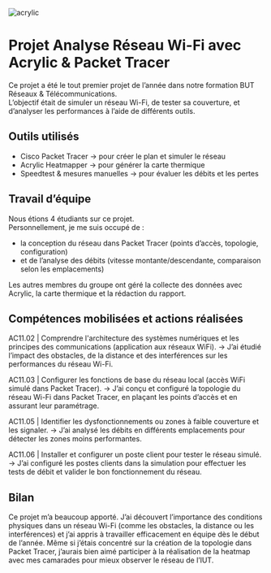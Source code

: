 

![acrylic](https://github.com/user-attachments/assets/6230c422-b79c-4c83-8762-66261263b57a)

#  Projet Analyse Réseau Wi-Fi avec Acrylic & Packet Tracer

Ce projet a été le tout premier projet de l’année dans notre formation BUT Réseaux & Télécommunications.  
L’objectif était de simuler un réseau Wi-Fi, de tester sa couverture, et d’analyser les performances à l’aide de différents outils.

##  Outils utilisés

- Cisco Packet Tracer → pour créer le plan et simuler le réseau
-  Acrylic Heatmapper → pour générer la carte thermique
-  Speedtest & mesures manuelles → pour évaluer les débits et les pertes

##  Travail d’équipe

Nous étions 4 étudiants sur ce projet.  
Personnellement, je me suis occupé de :

- la conception du réseau dans Packet Tracer (points d’accès, topologie, configuration)
- et de l’analyse des débits (vitesse montante/descendante, comparaison selon les emplacements)

Les autres membres du groupe ont géré la collecte des données avec Acrylic, la carte thermique et la rédaction du rapport.

## Compétences mobilisées et actions réalisées

AC11.02 | Comprendre l'architecture des systèmes numériques et les principes des communications (application aux réseaux WiFi).
→ J’ai étudié l’impact des obstacles, de la distance et des interférences sur les performances du réseau Wi-Fi.

AC11.03 | Configurer les fonctions de base du réseau local (accès WiFi simulé dans Packet Tracer).
→ J’ai conçu et configuré la topologie du réseau Wi-Fi dans Packet Tracer, en plaçant les points d’accès et en assurant leur paramétrage.

AC11.05 | Identifier les dysfonctionnements ou zones à faible couverture et les signaler.
→ J’ai analysé les débits en différents emplacements pour détecter les zones moins performantes.

AC11.06 | Installer et configurer un poste client pour tester le réseau simulé.
→ J’ai configuré les postes clients dans la simulation pour effectuer les tests de débit et valider le bon fonctionnement du réseau.

##  Bilan
Ce projet m’a beaucoup apporté. J’ai découvert l’importance des conditions physiques dans un réseau Wi-Fi (comme les obstacles, la distance ou les interférences) et j’ai appris à travailler efficacement en équipe dès le début de l’année. Même si j’étais concentré sur la création de la topologie dans Packet Tracer, j’aurais bien aimé participer à la réalisation de la heatmap avec mes camarades pour mieux observer le réseau de l’IUT.
